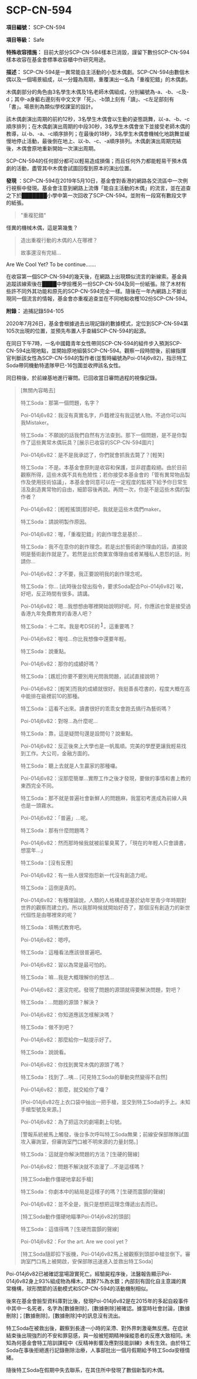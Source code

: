 # SCP-CN-594

**項目編號：** SCP-CN-594

**項目等級：** Safe

**特殊收容措施：** 目前大部分SCP-CN-594樣本已消毀，謹留下數份SCP-CN-594樣本收容在基金會標準收容櫃中作研究用途。

**描述：** SCP-CN-594是一異常能自主活動的小型木偶劇。SCP-CN-594由數個木偶以及一個場景組成，以一分鐘為周期，重覆演出一名為「重複犯錯」的木偶劇。

木偶劇部分的角色由3名學生木偶及1名老師木偶組成，分別編號為-a、-b、-c及-d；其中-a身軀右邊刻有中文文字「死」、-b頭上刻有「讀」、-c左足部刻有「書」。場景則為類似學校課室的設計。

該木偶劇演出周期的前約12秒，3名學生木偶會以生動的姿態跳舞，以-a、-b、-c順序排列；在木偶劇演出周期的中段30秒，3名學生木偶會坐下並接受老師木偶的教導，以-b、-a、-c順序排列；在最後的18秒，3名學生木偶會機械化地跳舞並緩慢地停止活動，最後倒在地上、以-b、-c、-a順序排列。木偶劇演出周期完結後，木偶會原地重新開始一次演出周期。

SCP-CN-594的任何部分都可以輕易造成損傷；而且任何外力都能輕易干預木偶劇的活動，盡管其中木偶會試圖回復到原本的演出位置。

**發現** ：SCP-CN-594在2019年5月10日，基金會對香港的網路各交流區中一次例行視察中發現。基金會注意到網路上流傳「能自主活動的木偶」的流言，並在追查之下於███████小學中第一次回收了SCP-CN-594。並附有一段寫有數段文字的紙張。


> "重複犯錯"

怪異的機械木偶，這是第幾隻？
> 
> 造出重複行動的木偶的人在哪裡？
> 
> 故事還沒有完結…

Are We Cool Yet? To be continue…….
> 

在收容第一個SCP-CN-594的幾天後，在網路上出現類似流言的新線索。基金員追蹤該線索後在████中學撿穫另一份SCP-CN-594及同一份紙張。除了木材有些許不同外其功能和原先的SCP-CN-594完全一樣。隨後在一年內網路上不斷出現同一個流言的情報，基金會亦重複追查並在不同地點收穫102份SCP-CN-594。

**附錄：** 追捕記錄594-105

2020年7月26日，基金會根據過去出現記錄的數據模式，定位到SCP-CN-594第105次出現的位置，並預先布置人手查緝SCP-CN-594的起源。

在同日下午7時，一名中國籍青年女性帶同SCP-CN-594的組件步入預測SCP-CN-594出現地點，並開始原地組裝SCP-CN-594。觀察一段時間後，前線指揮官判斷該女性為SCP-CN-594的製作者(並暫時編號為Poi-014j6v82)，指示特工Soda帶同機動特遣隊甲巳-16包圍並收押該名女性。

同日稍後，於前線基地進行審問。已回收當日審問過程的視像記錄。


> [無關內容略去]
> 
> 特工Soda：那第一個問題，名字？
> 
> Poi-014j6v82：我沒有真實名字，戶籍裡沒有我這號人物。不過你可以叫我Mistaker。
> 
> 特工Soda：不願說的話我們自然有方法查到。那下一個問題，是不是你製作了這些異常木偶玩具？[展示已收容的SCP-CN-594圖片]
> 
> Poi-014j6v82：是不是我承認了，你們就會抓我去斃了？[輕笑]
> 
> 特工Soda：不是。本基金會原則是收容和保護，並非趕盡殺絕。由於目前觀察所得，這些木偶不具有危險性；若你接受本基金會的「管有異常物品製作及使用技術協議」，本基金會同意可以在一定程度的監視下給予你日常生活及創造異常物的自由，細節容後再說。再問一次，你是不是這些木偶的製作者？
> 
> Poi-014j6v82：[輕輕搖頭]那好吧，我就是這些木偶們maker。
> 
> 特工Soda：請說明製作原因。
> 
> Poi-014j6v82：喔，「重複犯錯」的創作理念是基於…
> 
> 特工Soda：我不在意你的創作理念。若是出於藝術創作理由的話，直接說明是藝術創作就是了。若然是出於商業宣傳理由或者某種私人恩怨的話，則請你…
> 
> Poi-014j6v82：才不要，我正要說明我的創作理念呢。
> 
> 特工Soda：你… [此時後台發出指令，要求Soda配合Poi-014j6v82] 唉，好吧，反正時間有很多。請講。
> 
> Poi-014j6v82：嗯…我想想由哪裡開始說明好呢。阿，你應該也曾是接受過香港九年免費教育的香港人吧？
> 
> 特工Soda：十二年。我是考DSE的<sup class='footnoteref'>
 <a shape='rect' class='footnoteref' id='footnoteref-1' href='javascript:;' onclick='WIKIDOT.page.utils.scrollToReference(&apos;footnote-1&apos;)'>1</a>
</sup> 。這重要嗎？
> 
> Poi-014j6v82：喔哇…你比我想像中還要年輕。
> 
> 特工Soda：說重點。
> 
> Poi-014j6v82：那你的成績好嗎？
> 
> 特工Soda：[尷尬]你要不要別用光問我問題，試試直接說明？
> 
> Poi-014j6v82：[輕笑]而我的成績就很好。我挺善長唸書的，程度大概在高中能排在級裡前10的那種。
> 
> 特工Soda：這看不出來。讀書很好的乖乖女會跑去搞行為藝術嗎？
> 
> Poi-014j6v82：對呀…為什麼呢…
> 
> 特工Soda：靠，這是疑問句還是設問句？說重點。
> 
> Poi-014j6v82：反正後來上大學也是一帆風順。完美的學歷更讓我輕易找到工作。大公司，金融方面的。
> 
> 特工Soda：聽上去就是人生贏家的那種囉。
> 
> Poi-014j6v82：沒那麼簡單…實際工作之後才發現，要做的事情和書上教的東西完全不同。
> 
> 特工Soda：那不就是普遍社會新鮮人的問題麻，我當初考進成為前線人員也是一頭霧水。
> 
> Poi-014j6v82：「普遍」…呢。
> 
> 特工Soda：那有什麼問題嗎？
> 
> Poi-014j6v82：然而那時候我就被前輩臭罵了，「現在的年輕人只會讀書，想當年…」
> 
> 特工Soda：[沒有反應]
> 
> Poi-014j6v82：有一些人很常抱怨新一代沒有創造力呢。
> 
> 特工Soda：這倒是真的。
> 
> Poi-014j6v82：有種理論說，人類的人格構成是基於幼年至青少年時期對世界的觀察而建立的。所以我那時候就開始好奇了，那個沒有創造力的新世代個性是由哪裡來的呢？
> 
> 特工Soda：填鴨式教育吧。
> 
> Poi-014j6v82：嗯哼。
> 
> 特工Soda：這種看法應該很普遍吧。
> 
> Poi-014j6v82：習以為常是最可怕的。
> 
> 特工Soda：嘛…我是大概理解你的想法…
> 
> Poi-014j6v82：還沒完呢。發現了問題的源頭就得要解決問題，對吧？
> 
> 特工Soda：…問題的源頭？解決？
> 
> Poi-014j6v82：你知道應該怎樣解決嗎？
> 
> 特工Soda：做不到吧？
> 
> Poi-014j6v82：那麼給你一點提示好了。
> 
> 特工Soda：說說看。
> 
> Poi-014j6v82：你找到異常木偶的源頭了嗎？
> 
> 特工Soda：找到了…咦… [可見特工Soda的舉動突然變得不自然]
> 
> Poi-014j6v82：那麼，就交給你了囉？
> 
> [Poi-014j6v82在上衣口袋中抽出一把手槍，並交到特工Soda的手上。未知手槍型號及來源。]
> 
> Poi-014j6v82：為了把這次的劇場劃上句號。
> 
> [警報系統被馬上觸發，後台多次呼叫特工Soda無果；前線安保部隊隊試圖攻入審詢室，但審詢室門口被不明來源的力量封閉。]
> 
> 特工Soda：這就是你解決問題的方法？[生硬的聲線]
> 
> Poi-014j6v82：問題不解決就不浪漫了…不是這樣嗎？
> 
> [特工Soda動作僵硬地拿起手槍]
> 
> 特工Soda：你劇本中的結局是這樣子的嗎？[生硬而震顫的聲線]
> 
> Poi-014j6v82：並不全是，我只是想把這理念傳遞出去而已。
> 
> [特工Soda動作僵硬地瞄準Poi-014j6v82的頭部]
> 
> 特工Soda：這值得嗎？[生硬而震顫的聲線]
> 
> Poi-014j6v82：For the art. Are we cool yet？
> 
> [特工Soda隨即扣下扳機，Poi-014j6v82馬上被觀察到頭部中槍並倒下。審詢室門口馬上被開啟，安保部隊迅速進入並救出特工Soda]
> 

Poi-014j6v82已被確認當場證實死亡。經驗屍程序後，法醫報告顯示Poi-014j6v82身上93%組成物為樺木，其餘7%為水銀；內部刻有固化自主意識的異常機構，球形關節的活動模式和SCP-CN-594的活動機制相似。

後來在基金會臉型資料庫對比後，發現Poi-014j6v82是在2015年的多起自殺事件中其中一名死者，名字為[數據刪除]，[數據刪除]被確認。據當時社會討論，[數據刪除]；[數據刪除]，[數據刪除]中的訊息沒有流出。

特工Soda在被救出後，觀察到長達一小時的呆滯、對外界刺激毫無反應。在症狀結束後出現強烈的不安和罪惡感，與一般被短期精神操縱患者的反應大致相同。未知為何基金會特工陪訓課程中《反精神影響及應對技能訓練》未有生效。由於特工Soda在事後拒絕進行記錄刪除治療，人事部批出一個月假期給予特工Soda安穩情緒。

隨後特工Soda在假期中失去聯系，在其住所中發現了數個新製的木偶。




